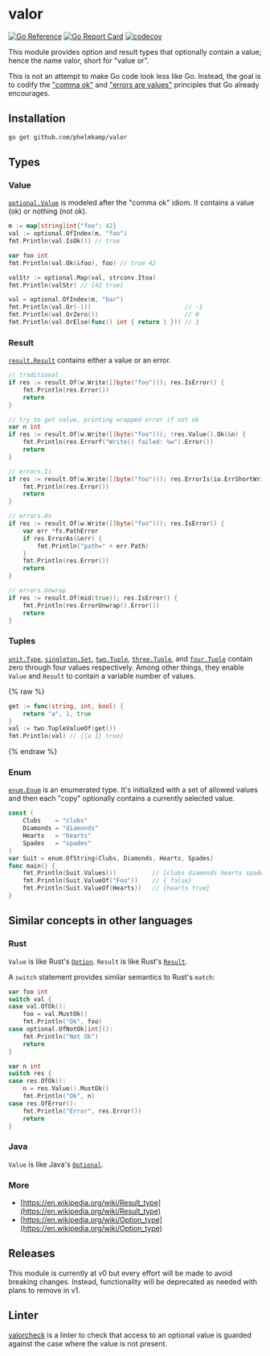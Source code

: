 # valor

[![Go Reference](https://pkg.go.dev/badge/github.com/phelmkamp/valor.svg)](https://pkg.go.dev/github.com/phelmkamp/valor)
[![Go Report Card](https://goreportcard.com/badge/github.com/phelmkamp/valor)](https://goreportcard.com/report/github.com/phelmkamp/valor)
[![codecov](https://codecov.io/gh/phelmkamp/valor/branch/main/graph/badge.svg?token=GH8IYR78VD)](https://codecov.io/gh/phelmkamp/valor)

This module provides option and result types that optionally contain a value; hence the name valor, short for "value or".

This is not an attempt to make Go code look less like Go.
Instead, the goal is to codify the ["comma ok"](https://blog.toshima.ru/2019/07/21/go-comma-ok-idiom.html) and
["errors are values"](https://go.dev/blog/errors-are-values) principles that Go already encourages.

## Installation

```bash
go get github.com/phelmkamp/valor
```

## Types

### Value

[`optional.Value`](https://pkg.go.dev/github.com/phelmkamp/valor/optional) is modeled after the "comma ok" idiom.
It contains a value (ok) or nothing (not ok).

```go
m := map[string]int{"foo": 42}
val := optional.OfIndex(m, "foo")
fmt.Println(val.IsOk()) // true

var foo int
fmt.Println(val.Ok(&foo), foo) // true 42

valStr := optional.Map(val, strconv.Itoa)
fmt.Println(valStr) // {42 true}

val = optional.OfIndex(m, "bar")
fmt.Println(val.Or(-1))                          // -1
fmt.Println(val.OrZero())                        // 0
fmt.Println(val.OrElse(func() int { return 1 })) // 1
```

### Result

[`result.Result`](https://pkg.go.dev/github.com/phelmkamp/valor/result) contains either a value or an error.

```go
// traditional
if res := result.Of(w.Write([]byte("foo"))); res.IsError() {
    fmt.Println(res.Error())
    return
}

// try to get value, printing wrapped error if not ok
var n int
if res := result.Of(w.Write([]byte("foo"))); !res.Value().Ok(&n) {
    fmt.Println(res.Errorf("Write() failed: %w").Error())
    return
}

// errors.Is
if res := result.Of(w.Write([]byte("foo"))); res.ErrorIs(io.ErrShortWrite) {
    fmt.Println(res.Error())
    return
}

// errors.As
if res := result.Of(w.Write([]byte("foo"))); res.IsError() {
    var err *fs.PathError
    if res.ErrorAs(&err) {
        fmt.Println("path=" + err.Path)
    }
    fmt.Println(res.Error())
    return
}

// errors.Unwrap
if res := result.Of(mid(true)); res.IsError() {
    fmt.Println(res.ErrorUnwrap().Error())
    return
}
```

### Tuples

[`unit.Type`](https://pkg.go.dev/github.com/phelmkamp/valor/tuple/unit), [`singleton.Set`](https://pkg.go.dev/github.com/phelmkamp/valor/tuple/singleton),
[`two.Tuple`](https://pkg.go.dev/github.com/phelmkamp/valor/tuple/two), [`three.Tuple`](https://pkg.go.dev/github.com/phelmkamp/valor/tuple/three), and
[`four.Tuple`](https://pkg.go.dev/github.com/phelmkamp/valor/tuple/four) contain zero through four values respectively.
Among other things, they enable `Value` and `Result` to contain a variable number of values.

{% raw %}
```go
get := func(string, int, bool) {
    return "a", 1, true
}
val := two.TupleValueOf(get())
fmt.Println(val) // {{a 1} true}
```
{% endraw %}

### Enum

[`enum.Enum`](https://pkg.go.dev/github.com/phelmkamp/valor/enum) is an enumerated type.
It's initialized with a set of allowed values and then each "copy" optionally contains a currently selected value.

```go
const (
	Clubs    = "clubs"
	Diamonds = "diamonds"
	Hearts   = "hearts"
	Spades   = "spades"
)
var Suit = enum.OfString(Clubs, Diamonds, Hearts, Spades)
func main() {
    fmt.Println(Suit.Values())          // [clubs diamonds hearts spades]
    fmt.Println(Suit.ValueOf("Foo"))    // { false}
    fmt.Println(Suit.ValueOf(Hearts))   // {hearts true}
}
```

## Similar concepts in other languages

### Rust

`Value` is like Rust's [`Option`](https://doc.rust-lang.org/std/option/enum.Option.html).
`Result` is like Rust's [`Result`](https://doc.rust-lang.org/std/result/enum.Result.html).

A `switch` statement provides similar semantics to Rust's `match`:

```go
var foo int
switch val {
case val.OfOk():
    foo = val.MustOk()
    fmt.Println("Ok", foo)
case optional.OfNotOk[int]():
    fmt.Println("Not Ok")
    return
}

var n int
switch res {
case res.OfOk():
    n = res.Value().MustOk()
    fmt.Println("Ok", n)
case res.OfError():
    fmt.Println("Error", res.Error())
    return
}
```

### Java

`Value` is like Java's [`Optional`](https://docs.oracle.com/en/java/javase/11/docs/api/java.base/java/util/Optional.html).

### More

 * [https://en.wikipedia.org/wiki/Result_type](https://en.wikipedia.org/wiki/Result_type)
 * [https://en.wikipedia.org/wiki/Option_type](https://en.wikipedia.org/wiki/Option_type)

## Releases

This module is currently at v0 but every effort will be made to avoid breaking changes.
Instead, functionality will be deprecated as needed with plans to remove in v1.

## Linter

[valorcheck](https://github.com/phelmkamp/valor/tree/main/valorcheck#readme) is a linter to check that access to an optional value is guarded against the case where the value is not present.
